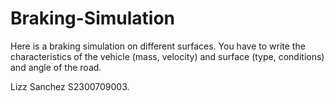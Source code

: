 # Braking-Simulation
Here is a braking simulation on different surfaces.
You have to write the characteristics of the vehicle (mass, velocity) and surface (type, conditions) and angle of the road.

Lizz Sanchez S2300709003.

